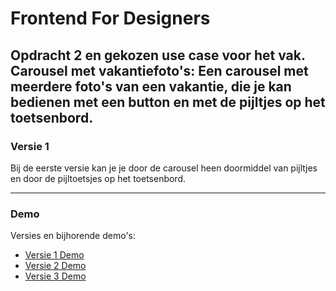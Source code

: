 # Frontend For Designers
Opdracht 2 en gekozen use case voor het vak.
Carousel met vakantiefoto's: Een carousel met meerdere foto's van een vakantie, die je kan bedienen met een button en met de pijltjes op het toetsenbord.
---

### Versie 1
Bij de eerste versie kan je je door de carousel heen doormiddel van pijltjes en door de pijltoetsjes op het toetsenbord.

-----

### Demo
Versies en bijhorende demo's:


- [Versie 1 Demo](https://oege.ie.hva.nl/~farganm001/FFD_Opdracht1_Versie%231/)
- [Versie 2 Demo](https://oege.ie.hva.nl/~farganm001/FFD_Opdracht1_Versie%232/)
- [Versie 3 Demo](https://oege.ie.hva.nl/~farganm001/FFD_Opdracht1_Versie%233/)

